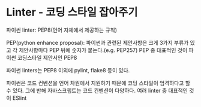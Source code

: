 # Linter - 코딩 스타일 잡아주기
파이썬 linter: PEP8(언어 자체에서 제공하는 규칙)

PEP(python enhance proposal): 파이썬과 관련된 제안사항은 크게 3가지 부류가 있고 각 제안사항마다 PEP 뒤에 숫자가 붙는다.(e.g. PEP257) PEP 중 대표적인 것이 파이썬 코딩스타일 제안서인 PEP8

파이썬 linters는 PEP8 이외에 pylint, flake8 등이 있다.

파이썬은 코드 컨벤션을 언어 차원에서 지원하기 때문에 코딩 스타일이 엄격하다고 할 수 있다. 그에 반해 자바스크립트는 코드 컨벤션이 다양하다. 여러 linter 중 대표적인 것이 ESlint
